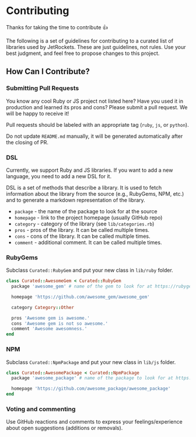 # Contributing

Thanks for taking the time to contribute :+1:

The following is a set of guidelines for contributing to a curated list of libraries used by JetRockets. These are just guidelines, not rules. Use your best judgment, and feel free to propose changes to this project.

## How Can I Contribute?

### Submitting Pull Requests

You know any cool Ruby or JS project not listed here? Have you used it in production and learned its pros and cons? Please submit a pull request. We will be happy to receive it!

Pull requests should be labeled with an appropriate tag (`ruby`, `js`, or `python`).

Do not update `README.md` manually, it will be generated automatically after the closing of PR.

### DSL

Currently, we support Ruby and JS libraries. If you want to add a new language, you need to add a new DSL for it.

DSL is a set of methods that describe a library. It is used to fetch information about the library from the source (e.g., RubyGems, NPM, etc.) and to generate a markdown representation of the library.

* `package` - the name of the package to look for at the source
* `homepage` - link to the project homepage (usually GitHub repo)
* `category` - category of the library (see `lib/categories.rb`)
* `pros` - pros of the library. It can be called multiple times.
* `cons` - cons of the library. It can be called multiple times.
* `comment` - additional comment. It can be called multiple times.

### RubyGems

Subclass `Curated::RubyGem` and put your new class in `lib/ruby` folder.

``` ruby
class Curated::AwesomeGem < Curated::RubyGem
  package 'awesome_gem' # name of the gem to look for at https://rubygems.org

  homepage 'https://github.com/awesome_gem/awesome_gem'

  category Category::Other

  pros 'Awesome gem is awesome.'
  cons 'Awesome gem is not so awesome.'
  comment 'Awesome awesomness.'
end
```

### NPM

Subclass `Curated::NpmPackage` and put your new class in `lib/js` folder.

``` ruby
class Curated::AwesomePackage < Curated::NpmPackage
  package 'awesome_package' # name of the package to look for at https://www.npmjs.com

  homepage 'https://github.com/awesome_package/awesome_package'
end
```

### Voting and commenting

Use GitHub reactions and comments to express your feelings/experience about open suggestions (additions or removals).
